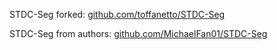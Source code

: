 STDC-Seg forked: [github.com/toffanetto/STDC-Seg](https://github.com/toffanetto/STDC-Seg)

STDC-Seg from authors: [github.com/MichaelFan01/STDC-Seg](https://github.com/MichaelFan01/STDC-Seg)
